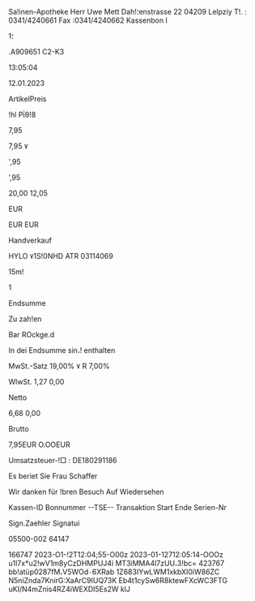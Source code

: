 Sa!inen-Apotheke
Herr Uwe Mett
Dah!؛enstrasse 22
04209  Lelpziy
T!. :  0341/4240661
Fax  :0341/4240662
Kassenbon
I

1؛

.Α909651
C2-K3

13:05:04

12.01.2023

ArtikelPreis

!hl Ρΐθ!8

7,95

7,95  ٧

',95

’,95

20,00
12,05

EUR

EUR
EUR

Handverkauf

HYLO  ٧1S!0NHD
ATR
03114069

15m!

1

Endsumme

Zu  zah!en

Bar
ROckge.d

In  dei Endsumme  sin،!  enthalten

MwSt.-Satz
19,00% ٧
R 7,00%

WlwSt.
1,27
0,00

Netto

6,68
0,00

Brutto

7,95EUR
O.OOEUR

Umsatzsteuer-!□  :  DE180291186

Es  beriet  Sie  Frau  Schaffer

Wir danken  für  !bren  Besuch
Auf Wiedersehen

Kassen-ID
Bonnummer
--TSE--
Transaktion
Start
Ende
Serien-Nr

Sign.Zaehler
Signatui

05500-002
64147

166747
2023-O1-!2T12:04;55-O00z
2023-01-12712:05:14-OOOz
u1l7x*u2!wV1m8yCzDHMPUJ4i
MT3iMMA4l7zUU،3!bc=
423767
bb!atüp0287fM،V5WOd٠6XRab
1Z683IYwLWM1xkbXI0iW86ZC
N5niZnda7KnirG:XaArC9IUQ73K
Eb4t1cySw6R8ktewFXcWC3FTG
uKI/N4mZnis4RZ4iWEXDI5Es2W
klJ

